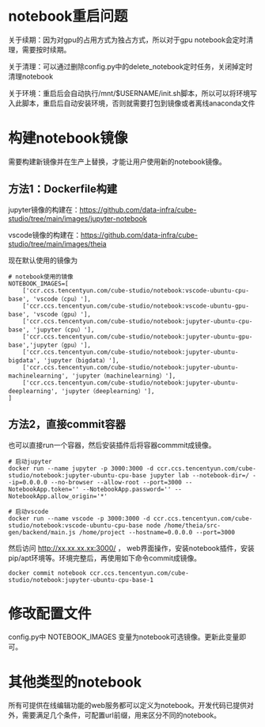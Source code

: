 # notebook重启问题

关于续期：因为对gpu的占用方式为独占方式，所以对于gpu notebook会定时清理，需要按时续期。

关于清理：可以通过删除config.py中的delete_notebook定时任务，关闭掉定时清理notebook

关于环境：重启后会自动执行/mnt/$USERNAME/init.sh脚本，所以可以将环境写入此脚本，重启后自动安装环境，否则就需要打包到镜像或者离线anaconda文件

# 构建notebook镜像

需要构建新镜像并在生产上替换，才能让用户使用新的notebook镜像。

## 方法1：Dockerfile构建

jupyter镜像的构建在：https://github.com/data-infra/cube-studio/tree/main/images/jupyter-notebook

vscode镜像的构建在：https://github.com/data-infra/cube-studio/tree/main/images/theia

现在默认使用的镜像为
```
# notebook使用的镜像
NOTEBOOK_IMAGES=[
    ['ccr.ccs.tencentyun.com/cube-studio/notebook:vscode-ubuntu-cpu-base', 'vscode（cpu）'],
    ['ccr.ccs.tencentyun.com/cube-studio/notebook:vscode-ubuntu-gpu-base', 'vscode（gpu）'],
    ['ccr.ccs.tencentyun.com/cube-studio/notebook:jupyter-ubuntu-cpu-base', 'jupyter（cpu）'],
    ['ccr.ccs.tencentyun.com/cube-studio/notebook:jupyter-ubuntu-gpu-base','jupyter（gpu）'],
    ['ccr.ccs.tencentyun.com/cube-studio/notebook:jupyter-ubuntu-bigdata', 'jupyter（bigdata）'],
    ['ccr.ccs.tencentyun.com/cube-studio/notebook:jupyter-ubuntu-machinelearning', 'jupyter（machinelearning）'],
    ['ccr.ccs.tencentyun.com/cube-studio/notebook:jupyter-ubuntu-deeplearning', 'jupyter（deeplearning）'],
]
```
## 方法2，直接commit容器

也可以直接run一个容器，然后安装插件后将容器commmit成镜像。
```
# 启动jupyter
docker run --name jupyter -p 3000:3000 -d ccr.ccs.tencentyun.com/cube-studio/notebook:jupyter-ubuntu-cpu-base jupyter lab --notebook-dir=/ --ip=0.0.0.0 --no-browser --allow-root --port=3000 --NotebookApp.token='' --NotebookApp.password='' --NotebookApp.allow_origin='*'

# 启动vscode
docker run --name vscode -p 3000:3000 -d ccr.ccs.tencentyun.com/cube-studio/notebook:vscode-ubuntu-cpu-base node /home/theia/src-gen/backend/main.js /home/project --hostname=0.0.0.0 --port=3000

```
然后访问 http://xx.xx.xx.xx:3000/ ， web界面操作，安装notebook插件，安装pip/apt环境等。环境完整后，再使用如下命令commit成镜像。
```
docker commit notebook ccr.ccs.tencentyun.com/cube-studio/notebook:jupyter-ubuntu-cpu-base-1
```

# 修改配置文件

config.py中 NOTEBOOK_IMAGES 变量为notebook可选镜像。更新此变量即可。


# 其他类型的notebook

所有可提供在线编辑功能的web服务都可以定义为notebook。开发代码已提供对外，需要满足几个条件，可配置url前缀，用来区分不同的notebook。
